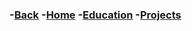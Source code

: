 ### -[Back](https://sparkesys.github.io/Projects)	-[Home](https://sparkesys.github.io)	-[Education](https://sparkesys.github.io/Education)	-[Projects](https://SPARKESYS.github.io/Projects)



<object data="../assets/documents/UROV/ROV_BLOCK_DIAGRAM.pdf" width="1000" height="1000" type='application/pdf'></object>

<object data="../assets/documents/UROV/CDRReport.pdf" width="1000" height="1000" type='application/pdf'></object>

